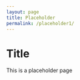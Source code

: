 ```yaml
---
layout: page
title: Placeholder
permalink: /placeholder1/
---
```


# Title
This is a placeholder page
